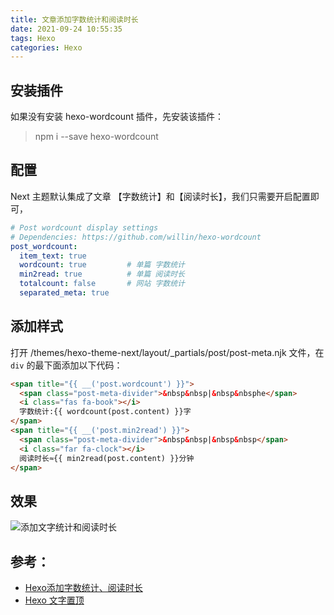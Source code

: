 ```yaml
---
title: 文章添加字数统计和阅读时长
date: 2021-09-24 10:55:35
tags: Hexo
categories: Hexo
---
```

## 安装插件
如果没有安装 hexo-wordcount 插件，先安装该插件：

> npm i --save hexo-wordcount

## 配置
Next 主题默认集成了文章 【字数统计】和【阅读时长】，我们只需要开启配置即可，
```yaml
# Post wordcount display settings
# Dependencies: https://github.com/willin/hexo-wordcount
post_wordcount:
  item_text: true
  wordcount: true         # 单篇 字数统计
  min2read: true          # 单篇 阅读时长
  totalcount: false       # 网站 字数统计
  separated_meta: true
```
<!-- more -->

## 添加样式
打开 /themes/hexo-theme-next/layout/_partials/post/post-meta.njk 文件，在  `div` 的最下面添加以下代码：
```html
<span title="{{ __('post.wordcount') }}">
  <span class="post-meta-divider">&nbsp&nbsp|&nbsp&nbsphe</span>
  <i class="fas fa-book"></i>
  字数统计:{{ wordcount(post.content) }}字
</span>
<span title="{{ __('post.min2read') }}">
  <span class="post-meta-divider">&nbsp&nbsp|&nbsp&nbsp</span>
  <i class="far fa-clock"></i>
  阅读时长≈{{ min2read(post.content) }}分钟
</span>

```

## 效果
![添加文字统计和阅读时长](https://gitee.com/lingzhexi/blogImage/raw/master/2021/09/24/202109241340113.png)


## 参考：
 - [Hexo添加字数统计、阅读时长](https://www.jianshu.com/p/baea8c95e39b)
 - [Hexo 文字置顶](https://lingzhexi.github.io/2021/09/24/文章置顶/)
